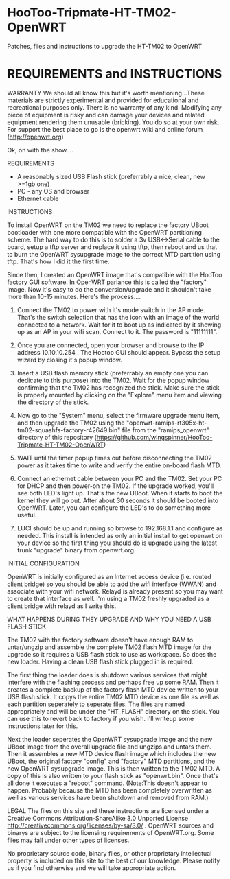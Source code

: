 HooToo-Tripmate-HT-TM02-OpenWRT
===============================

Patches, files and instructions to upgrade the HT-TM02 to OpenWRT


REQUIREMENTS and INSTRUCTIONS
==================


WARRANTY
We should all know this but it's worth mentioning...These materials are strictly
experimental and provided for educational and recreational purposes only. There
is no warranty of any kind. Modifying any piece of equipment is risky and can
damage your devices and related equipment rendering them unusable (bricking).
You do so at your own risk. For support the best place to go is the openwrt wiki
and online forum (http://openwrt.org)

Ok, on with the show....

REQUIREMENTS

- A reasonably sized USB Flash stick (preferrably a nice, clean, new >=1gb one)
- PC - any OS and browser
- Ethernet cable

INSTRUCTIONS

To install OpenWRT on the TM02 we need to replace the factory UBoot bootloader with one more
compatible with the OpenWRT partitioning scheme. The hard way to do this is to
solder a 3v USB<->Serial cable to the board, setup a tftp server and replace it
using tftp, then reboot and us that to  burn the OpenWRT sysupgrade image to the
correct MTD partition using tftp. That's how I did it the first time.

Since then, I created an OpenWRT image that's compatible with
the HooToo factory GUI software. In OpenWRT parlance this is called the "factory"
image. Now it's easy to do the conversion/upgrade and it shouldn't take more
than 10-15 minutes. Here's the process....

1. Connect the TM02 to power with it's mode switch in the AP mode. That's the
switch selection that has the icon with an image of the world connected to a
network. Wait for it to boot up as indicated by it showing up as an AP in your
wifi scan. Connect to it. The password is "11111111".

2. Once you are connected, open your browser and browse to the IP address
10.10.10.254 . The Hootoo GUI should appear. Bypass the setup wizard by closing
it's popup window.

3. Insert a USB flash memory stick (preferrably an empty one you can dedicate to
this purpose) into the TM02. Wait for the popup window confirming that the TM02
has recognized the stick. Make sure the stick is properly mounted by clicking on
the "Explore" menu item and viewing the directory of the stick.

4. Now go to the "System" menu, select the firmware upgrade menu item, and then
upgrade the TM02 using the "openwrt-ramips-rt305x-ht-tm02-squashfs-factory-r42649.bin" 
file from the "ramips_openwrt" directory of this repository
(https://github.com/wingspinner/HooToo-Tripmate-HT-TM02-OpenWRT)

5. WAIT until the timer popup times out before disconnecting the TM02 power as
it takes time to write and verify the entire on-board flash MTD.

6. Connect an ethernet cable between your PC and the TM02. Set your PC for DHCP
and then power-on the TM02. If the upgrade worked, you'll see both LED's light
up. That's the new UBoot. When it starts to boot the kernel they will go out. 
After about 30 seconds it should be booted into OpenWRT. Later, you can configure 
the LED's to do something more useful.

7. LUCI should be up and running so browse to 192.168.1.1 and configure as needed.
This install is intended as only an initial install to get openwrt on your device 
so the first thing you should do is upgrade using the latest trunk "upgrade"
binary from openwrt.org.

INITIAL CONFIGURATION

OpenWRT is initially configured as an Internet access device (i.e. routed client
bridge) so you should be able to add the wifi interface (WWAN) and associate
with your wifi network. Relayd is already present so you may want to create that
interface as well. I'm using a TM02 freshly upgraded as a client bridge with
relayd as I write this.


WHAT HAPPENS DURING THEY UPGRADE AND WHY YOU NEED A USB FLASH STICK

The TM02 with the factory software doesn't have enough RAM to untar/ungzip and
assemble the complete TM02 flash MTD image for the upgrade so it requires a USB
flash stick to use as workspace. So does the new loader. Having a clean USB
flash stick plugged in is required.

The first thing the loader does is shutdown various services that might
interfere with the flashing process and perhaps free up some RAM. Then it
creates a complete backup of the factory flash MTD device written to your USB
flash stick. It copys the entire TM02 MTD device as one file as well as each
partition seperately to seperate files. The files are named appropriately and
will be under the "HT_FLASH" directory on the stick. You can use this to revert
back to factory if you wish. I'll writeup some instructions later for this. 

Next the loader seperates the OpenWRT sysupgrade image and the new UBoot image
from the overall upgrade file and  ungzips and untars them. Then it assembles a
new MTD device flash image which includes the new UBoot, the original factory
"config" and "factory" MTD partitions, and the new OpenWRT sysupgrade image.
This is then written to the TM02 MTD. A copy of this is also written to your
flash stick as "openwrt.bin". Once that's all done it executes a "reboot"
command. (Note:This doesn't appear to happen. Probably because the MTD has been
completely overwritten as well as various services have been shutdown and
removed from RAM.)



LEGAL
The files on this site and these instructions are licensed under a  Creative
Commons Attribution-ShareAlike 3.0 Unported License
http://creativecommons.org/licenses/by-sa/3.0/ . OpenWRT sources and binarys are
subject to the licensing requirements of OpenWRT.org. Some files may fall under
other types of licenses. 

No proprietary source code, binary files, or other proprietary intellectual property is
included on this site to the best of our knowledge.
Please notify us if you find otherwise and we will take appropriate action. 
